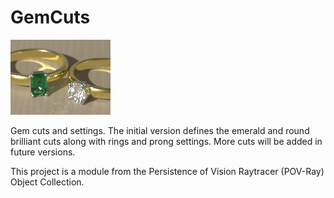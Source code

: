 # GemCuts

![Thumbnail](gemcuts_thumbnail.jpg)

Gem cuts and settings. The initial version defines the emerald and round brilliant cuts along with rings and prong settings. More cuts will be added in future versions.

This project is a module from the Persistence of Vision Raytracer (POV-Ray) Object Collection.
